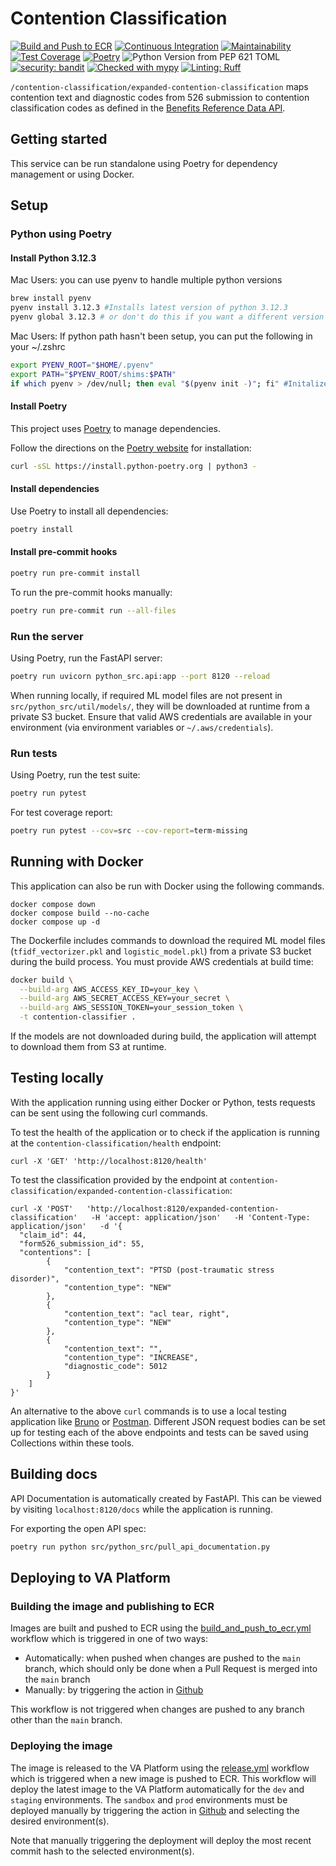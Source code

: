 # Contention Classification

[![Build and Push to ECR](https://github.com/department-of-veterans-affairs/contention-classification-api/actions/workflows/build_and_push_to_ecr.yml/badge.svg?event=push)](https://github.com/department-of-veterans-affairs/contention-classification-api/actions/workflows/build_and_push_to_ecr.yml)
[![Continuous Integration](https://github.com/department-of-veterans-affairs/contention-classification-api/actions/workflows/continuous-integration.yml/badge.svg)](https://github.com/department-of-veterans-affairs/contention-classification-api/actions/workflows/continuous-integration.yml)
[![Maintainability](https://api.codeclimate.com/v1/badges/e48f6ba9d97c1ff3ecab/maintainability)](https://codeclimate.com/github/department-of-veterans-affairs/contention-classification-api/maintainability)
[![Test Coverage](https://api.codeclimate.com/v1/badges/e48f6ba9d97c1ff3ecab/test_coverage)](https://codeclimate.com/github/department-of-veterans-affairs/contention-classification-api/test_coverage)
[![Poetry](https://img.shields.io/endpoint?url=https://python-poetry.org/badge/v0.json)](https://python-poetry.org/)
![Python Version from PEP 621 TOML](https://img.shields.io/badge/Python-3.12-blue)
[![security: bandit](https://img.shields.io/badge/security-bandit-yellow.svg)](https://github.com/PyCQA/bandit)
[![Checked with mypy](https://www.mypy-lang.org/static/mypy_badge.svg)](https://mypy-lang.org/)
[![Linting: Ruff](https://img.shields.io/endpoint?url=https://raw.githubusercontent.com/charliermarsh/ruff/main/assets/badge/v2.json)](https://github.com/astral-sh/ruff)

`/contention-classification/expanded-contention-classification` maps contention text and diagnostic codes from 526 submission to contention classification codes as defined in the [Benefits Reference Data API](https://developer.va.gov/explore/benefits/docs/benefits_reference_data).

## Getting started

This service can be run standalone using Poetry for dependency management or using Docker.

## Setup

### Python using Poetry

#### Install Python 3.12.3

Mac Users: you can use pyenv to handle multiple python versions

```bash
brew install pyenv
pyenv install 3.12.3 #Installs latest version of python 3.12.3
pyenv global 3.12.3 # or don't do this if you want a different version available globally for your system
````

Mac Users: If python path hasn't been setup, you can put the following in your \~/.zshrc

```bash
export PYENV_ROOT="$HOME/.pyenv"
export PATH="$PYENV_ROOT/shims:$PATH"
if which pyenv > /dev/null; then eval "$(pyenv init -)"; fi" #Initalize pyenv in current shell session
```

#### Install Poetry

This project uses [Poetry](https://python-poetry.org/docs/) to manage dependencies.

Follow the directions on the [Poetry website](https://python-poetry.org/docs/#installation) for installation:

```bash
curl -sSL https://install.python-poetry.org | python3 -
```

#### Install dependencies

Use Poetry to install all dependencies:

```bash
poetry install
```

#### Install pre-commit hooks

```bash
poetry run pre-commit install
```

To run the pre-commit hooks manually:

```bash
poetry run pre-commit run --all-files
```

### Run the server

Using Poetry, run the FastAPI server:

```bash
poetry run uvicorn python_src.api:app --port 8120 --reload
```

When running locally, if required ML model files are not present in `src/python_src/util/models/`, they will be downloaded at runtime from a private S3 bucket. Ensure that valid AWS credentials are available in your environment (via environment variables or `~/.aws/credentials`).

### Run tests

Using Poetry, run the test suite:

```bash
poetry run pytest
```

For test coverage report:

```bash
poetry run pytest --cov=src --cov-report=term-missing
```

## Running with Docker

This application can also be run with Docker using the following commands.

```
docker compose down
docker compose build --no-cache
docker compose up -d
```

The Dockerfile includes commands to download the required ML model files (`tfidf_vectorizer.pkl` and `logistic_model.pkl`) from a private S3 bucket during the build process. You must provide AWS credentials at build time:

```bash
docker build \
  --build-arg AWS_ACCESS_KEY_ID=your_key \
  --build-arg AWS_SECRET_ACCESS_KEY=your_secret \
  --build-arg AWS_SESSION_TOKEN=your_session_token \
  -t contention-classifier .
```

If the models are not downloaded during build, the application will attempt to download them from S3 at runtime.

## Testing locally

With the application running using either Docker or Python, tests requests can be sent using the following curl commands.

To test the health of the application or to check if the application is running at the `contention-classification/health` endpoint:

```
curl -X 'GET' 'http://localhost:8120/health'
```

To test the classification provided by the endpoint at `contention-classification/expanded-contention-classification`:

```
curl -X 'POST'   'http://localhost:8120/expanded-contention-classification'   -H 'accept: application/json'   -H 'Content-Type: application/json'   -d '{
  "claim_id": 44,
  "form526_submission_id": 55,
  "contentions": [
        {
            "contention_text": "PTSD (post-traumatic stress disorder)",
            "contention_type": "NEW"
        },
        {
            "contention_text": "acl tear, right",
            "contention_type": "NEW"
        },
        {
            "contention_text": "",
            "contention_type": "INCREASE",
            "diagnostic_code": 5012
        }
    ]
}'
```

An alternative to the above `curl` commands is to use a local testing application like [Bruno](https://www.usebruno.com/) or [Postman](https://www.postman.com/).  Different JSON request bodies can be set up for testing each of the above endpoints and tests can be saved using Collections within these tools.

## Building docs

API Documentation is automatically created by FastAPI. This can be viewed by visiting `localhost:8120/docs` while the application is running.

For exporting the open API spec:

```bash
poetry run python src/python_src/pull_api_documentation.py
```

<!--
# TODO: add docker config https://github.com/department-of-veterans-affairs/abd-vro/issues/3895
## Docker

### Build and run with Docker Compose

```bash
docker compose up --build
```

### Run tests in Docker

```bash
docker compose run --rm api poetry run pytest
```

### Clean up Docker resources

```bash
docker compose down
docker system prune
docker volume prune
``` -->

## Deploying to VA Platform

### Building the image and publishing to ECR

Images are built and pushed to ECR using the [build\_and\_push\_to\_ecr.yml](.github/workflows/build_and_push_to_ecr.yml) workflow which is triggered in one of two ways:

* Automatically: when pushed when changes are pushed to the `main` branch, which should only be done when a Pull Request is merged into the `main` branch
* Manually: by triggering the action in [Github](https://github.com/department-of-veterans-affairs/contention-classification-api/actions/workflows/build_and_push_to_ecr.yml)

This workflow is not triggered when changes are pushed to any branch other than the `main` branch.

### Deploying the image

The image is released to the VA Platform using the [release.yml](.github/workflows/release.yml) workflow which is triggered when a new image is pushed to ECR.
This workflow will deploy the latest image to the VA Platform automatically for the `dev` and `staging` environments.
The `sandbox` and `prod` environments must be deployed manually by triggering the action in [Github](https://github.com/department-of-veterans-affairs/contention-classification-api/actions/workflows/release.yml) and selecting the desired environment(s).

Note that manually triggering the deployment will deploy the most recent commit hash to the selected environment(s).
